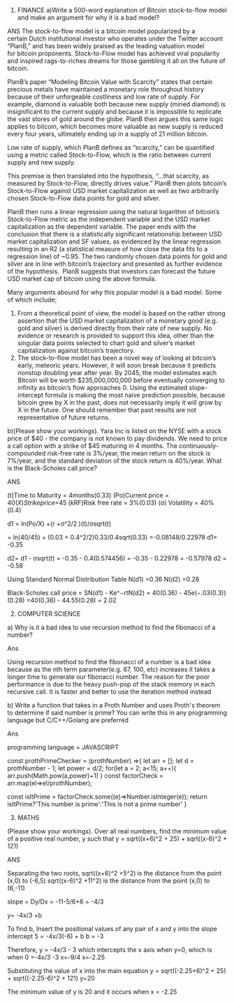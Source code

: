 1. FINANCE
a)Write a 500-word explanation of Bitcoin stock-to-flow model and make an argument for why it is a bad model?

ANS
The stock-to-flow model is a bitcoin model popularized by a certain Dutch institutional investor who operates under the Twitter account “PlanB,” and has been widely praised as the leading valuation model for bitcoin proponents. Stock-to-Flow model has achieved viral popularity and inspired rags-to-riches dreams for those gambling it all on the future of bitcoin. 

PlanB’s paper “Modeling Bitcoin Value with Scarcity” states that certain precious metals have maintained a monetary role throughout history because of their unforgeable costliness and low rate of supply. For example, diamond is valuable both because new supply (mined diamond) is insignificant to the current supply and because it is impossible to replicate the vast stores of gold around the globe. PlanB then argues this same logic applies to bitcoin, which becomes more valuable as new supply is reduced every four years, ultimately ending up in a supply of 21 million bitcoin. 

Low rate of supply, which PlanB defines as “scarcity,” can be quantified using a metric called Stock-to-Flow, which is the ratio between current supply and new supply.

This premise is then translated into the hypothesis, “…that scarcity, as measured by Stock-to-Flow, directly drives value.” PlanB then plots bitcoin’s Stock-to-Flow against USD market capitalization as well as two arbitrarily chosen Stock-to-Flow data points for gold and silver.

PlanB then runs a linear regression using the natural logarithm of bitcoin’s Stock-to-Flow metric as the independent variable and the USD market capitalization as the dependent variable. The paper ends with the conclusion that there is a statistically significant relationship between USD market capitalization and SF values, as evidenced by the linear regression resulting in an R2 (a statistical measure of how close the data fits to a regression line) of ~0.95. The two randomly chosen data points for gold and silver are in line with bitcoin’s trajectory and presented as further evidence of the hypothesis. 
PlanB suggests that investors can forecast the future USD market cap of bitcoin using the above formula. 


Many arguments abound for why this popular model is a bad model. Some of which include;

1.	From a theoretical point of view, the model is based on the rather strong assertion that the USD market capitalization of a monetary good (e.g. gold and silver) is derived directly from their rate of new supply. No evidence or research is provided to support this idea, other than the singular data points selected to chart gold and silver’s market capitalization against bitcoin’s trajectory. 
   2. The stock-to-flow model has been a novel way of looking at bitcoin’s early, meteoric years. However, it will soon break because it predicts nonstop doubling year after year. By 2045, the model estimates each Bitcoin will be worth $235,000,000,000 before eventually converging to infinity as bitcoin’s flow approaches 0. Using the estimated slope-intercept formula is making the most naive prediction possible, because bitcoin grew by X in the 
past, does not necessarily imply it will grow by X in the future. One should remember that past results are not representative of future returns.


b)(Please show your workings). Yara Inc is listed on the NYSE with a stock price of $40 - the company is not known to pay dividends. We need to price a call option with a strike of $45 maturing in 4 months. The continuously-compounded risk-free rate is 3%/year, the mean return on the stock is 7%/year, and the standard deviation of the stock return is 40%/year. What is the Black-Scholes call price?

ANS

(t)Time to Maturity = 4months(0.33)
(Po)Current price = $40
(X)Strike price =$45
(kRF)Risk free rate = 3%(0.03)
(σ) Volatility = 40%(0.4)


d1 = ln(Po/X) +(r +σ^2/2 )(t)/σsqrt(t)

= ln(40/45) + (0.03 + 0.4^2/2)0.33/0.4sqrt(0.33)
=-0.08148/0.22978
d1= -0.35 

d2= d1 - σsqrt(t)
    = -0.35 - 0.4(0.574456)
    = -0.35 - 0.22978
    = -0.57978
d2 = -0.58

Using Standard Normal Distribution Table
N(d1) =0.36
N(d2) =0.28

Black-Scholes call price = SN(d1) - Ke^−rtN(d2)
                                         = 40(0.36) - 45e(−.03(0.3))(0.28)
					=40(0.36) - 44.55(0.28)
					= 2.02


2. COMPUTER SCIENCE

a) Why is it a bad idea to use recursion method to find the fibonacci of a number?  

Ans

Using recursion method to find the fibonacci of a number is a bad idea because as the nth term  parameter(e.g. 67, 100, etc) increases  it takes a longer time to generate our fibonacci number. The reason for the poor performance is due to the heavy push-pop of the stack memory in each recursive call. It is faster and better to use the iteration method instead

b) Write a function that takes in a Proth Number and uses Proth's theorem to determine if said number is prime? You can write this in any programming language but C/C++/Golang are preferred

Ans

programming language = JAVASCRIPT

const prothPrimeChecker = (prothNumber) =>{
	let arr = [];
	let d = prothNumber - 1;
	let power = d/2;
	for(let a = 2; a<15; a++){
		arr.push(Math.pow(a,power)+1)
	}
	const factorCheck = arr.map(el=>el/prothNumber);
	
   const isItPrime = factorCheck.some((e)=>Number.isInteger(e));
	return isItPrime?'This number is prime':'This is not a prime number'
}

3. MATHS

(Please show your workings). Over all real numbers, find the minimum value of a positive real number, y such that
y = sqrt((x+6)^2 + 25) + sqrt((x-6)^2 + 121)

ANS

Separating the two roots,
sqrt((x+6)^2 +5^2) is the distance from the point (x,0) to (-6,5)
sqrt((x-6)^2 +11^2) is the distance from the point (x,0) to (6,-11)

slope = Dy/Dx = -11-5/6+6 = -4/3

y= -4x/3 +b

To find b,
Insert the positional values of any pair of x and y into the slope intercept
5 = -4x/3(-6) + b
b = -3

Therefore, y = -4x/3 - 3
which intercepts the x axis when y=0, which is when
0 =-4x/3 -3
x=-9/4
x=-2.25

Substituting the value of x into the main equation
y = sqrt((-2.25+6)^2 + 25) + sqrt((-2.25-6)^2 + 121)
y=20

The minimum value of y is 20 and it occurs when x  = -2.25

